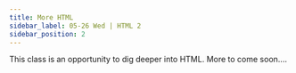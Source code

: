 ```yaml
---
title: More HTML
sidebar_label: 05-26 Wed | HTML 2
sidebar_position: 2
---
```


This class is an opportunity to dig deeper into HTML. More to come soon....
